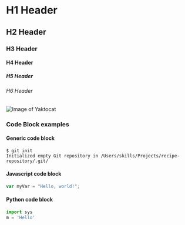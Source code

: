 # H1 Header
## H2 Header
### H3 Header
#### H4 Header
##### H5 Header
###### H6 Header

![Image of Yaktocat](https://octodex.github.com/images/yaktocat.png)


### Code Block examples

#### Generic code block
```
$ git init
Initialized empty Git repository in /Users/skills/Projects/recipe-repository/.git/
```

#### Javascript code block
```javascript
var myVar = "Hello, world!";
```

#### Python code block
```python
import sys
m = 'Hello'
```
